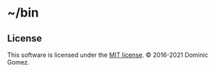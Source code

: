 # ~/bin

## License

This software is licensed under the
[MIT license](https://opensource.org/licenses/MIT). © 2016-2021 Dominic Gomez.
